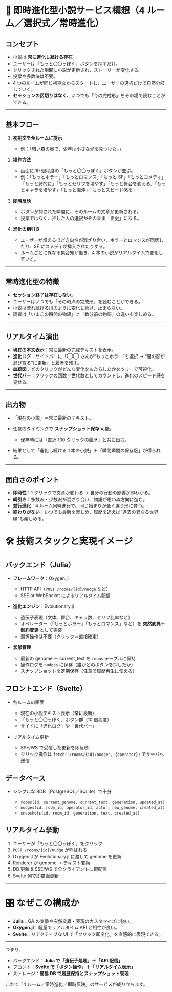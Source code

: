 # 📖 即時進化型小説サービス構想（4 ルーム／選択式／常時進化）

## コンセプト

- 小説は **常に進化し続ける存在**。
- ユーザーは「もっと〇〇っぽく」ボタンを押すだけ。
- クリックされた瞬間に小説が更新され、ストーリーが変化する。
- 投票や多数決は不要。
- 4 つのルームが同じ初期文からスタートし、ユーザーの選択だけで自然分岐していく。
- **セッションの区切りはなく**、いつでも「今の完成形」をその場で読むことができる。

---

## 基本フロー

1. **初期文を全ルームに提示**

   - 例：「暗い森の奥で、少年は小さな光を見つけた。」

2. **操作方法**

   - 画面に 10 個程度の「もっと〇〇っぽく」ボタンが並ぶ。
   - 例：「もっとホラー」「もっとロマンス」「もっと SF」「もっとコメディ」「もっと詩的に」「もっとセリフを増やす」「もっと舞台を変える」「もっとキャラを増やす」「もっと混沌」「もっとスピード感を」

3. **即時反映**

   - ボタンが押された瞬間に、そのルームの文章が更新される。
   - 投票ではなく、押した人の選択がそのまま「正史」になる。

4. **進化の綱引き**

   - ユーザーが増えるほど方向性が混ざり合い、ホラーとロマンスが同居したり、SF にコメディが挿入されたりする。
   - ルームごとに異なる集合知が働き、4 本の小説がリアルタイムで変化していく。

---

## 常時進化型の特徴

- **セッション終了は存在しない**。
- ユーザーはいつでも「その時点の完成形」を読むことができる。
- 小説は流れ続ける川のように変化し続け、止まらない。
- 読者は「いまこの瞬間の物語」と「数分前の物語」の違いを楽しめる。

---

## リアルタイム演出

- **現在の本文表示**：常に最新の完成テキストを表示。
- **進化ログ**：サイドバーに「◯◯ さんが“もっとホラー”を選択 → “闇の影が忍び寄る”に更新」と履歴を残す。
- **血統図**：どのクリックがどんな変化をもたらしたかをツリーで可視化。
- **世代バー**：クリックの回数＝世代数としてカウントし、進化のスピード感を見せる。

---

## 出力物

- 「現在の小説」＝常に最新のテキスト。
- 任意のタイミングで **スナップショット保存** 可能。

  - 保存時には「直近 100 クリックの履歴」と共に出力。

- 結果として「進化し続ける 1 本の小説」＋「瞬間瞬間の保存版」が得られる。

---

## 面白さのポイント

- **即時性**：1 クリックで文章が変わる → 自分の行動の影響が即わかる。
- **綱引き**：多数派・少数派が混ざり合い、物語が思わぬ方向に進む。
- **並行進化**：4 ルーム同時進行で、同じ始まりが全く違う形に育つ。
- **終わりがない**：いつでも最新を楽しめ、履歴を追えば“過去の異なる世界線”も楽しめる。

# 🛠️ 技術スタックと実現イメージ

## バックエンド（Julia）

- **フレームワーク**：Oxygen.jl

  - HTTP API（`POST /rooms/{id}/nudge` など）
  - SSE or WebSocket によるリアルタイム配信

- **進化エンジン**：Evolutionary.jl

  - 遺伝子表現（文体、舞台、キャラ数、セリフ比率など）
  - オペレーター（「もっとホラー」「もっとロマンス」など）を **突然変異＋制約変更** として実装
  - 選択操作は不要（クリック＝直接確定）

- **状態管理**

  - 最新の genome ＋ current_text を `rooms` テーブルに保持
  - 操作ログを `nudges` に保存（誰がどのボタンを押したか）
  - スナップショットを定期保存（任意で履歴再生に使える）

## フロントエンド（Svelte）

- 各ルームの画面

  - 現在の小説テキスト表示（常に最新）
  - 「もっと〇〇っぽく」ボタン群（10 個程度）
  - サイドに「進化ログ」や「世代バー」

- リアルタイム更新

  - SSE/WS で受信した更新を即反映
  - クリック操作は `fetch('/rooms/{id}/nudge', {operator})` でサーバへ送信

## データベース

- シンプルな RDB（PostgreSQL／SQLite）で十分

  - `rooms(id, current_genome, current_text, generation, updated_at)`
  - `nudges(id, room_id, operator_id, actor, new_genome, created_at)`
  - `snapshots(id, room_id, generation, text, created_at)`

## リアルタイム挙動

1. ユーザーが「もっと〇〇っぽく」をクリック
2. `POST /rooms/{id}/nudge` が呼ばれる
3. Oxygen.jl が Evolutionary.jl に渡して genome を更新
4. Renderer が genome → テキスト変換
5. DB 更新 & SSE/WS で全クライアントに即配信
6. Svelte 側で即描画更新

---

# 🎛️ なぜこの構成か

- **Julia**：GA の実験や突然変異・表現のカスタマイズに強い。
- **Oxygen.jl**：軽量でリアルタイム API と相性が良い。
- **Svelte**：リアクティブな UI で「クリック即変化」を直感的に表現できる。

---

つまり、

- バックエンド：**Julia で「遺伝子処理」＋「API 配信」**
- フロント：**Svelte で「ボタン操作」＋「リアルタイム表示」**
- ストレージ：**簡易 DB で履歴保持とスナップショット管理**

これで「4 ルーム／常時進化／即時反映」のサービスが成り立ちます。
